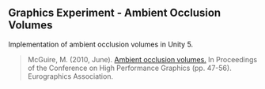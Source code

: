 ## Graphics Experiment - Ambient Occlusion Volumes

Implementation of ambient occlusion volumes in Unity 5.

> McGuire, M. (2010, June).
> [Ambient occlusion volumes.](http://graphics.cs.williams.edu/papers/AOVHPG10/)
> In Proceedings of the Conference on High Performance Graphics (pp. 47-56).
> Eurographics Association.
